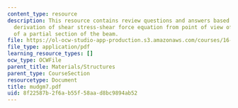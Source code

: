 ```yaml
---
content_type: resource
description: This resource contains review questions and answers based on re-examining
  derivation of shear stress-shear force equation from point of view of equilibrium
  of a partial section of the beam.
file: https://ol-ocw-studio-app-production.s3.amazonaws.com/courses/16-01-unified-engineering-i-ii-iii-iv-fall-2005-spring-2006/8f22587b2f6ab55f58aad8bc9894ab52_mudgm7.pdf
file_type: application/pdf
learning_resource_types: []
ocw_type: OCWFile
parent_title: Materials/Structures
parent_type: CourseSection
resourcetype: Document
title: mudgm7.pdf
uid: 8f22587b-2f6a-b55f-58aa-d8bc9894ab52
---
```

